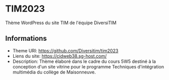 # TIM2023

Thème WordPress du site TIM de l'équipe DiversiTIM

## Informations

- Theme URI: https://github.com/Diversitim/tim2023
- Liens du site: https://cidweb38.sg-host.com/
- Description: Thème élaboré dans le cadre du cours 5W5 destiné à la conception d'un site vitrine pour le programme Techniques d'intégration multimédia du collège de Maisonneuve.
